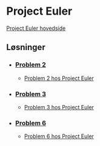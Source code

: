 # Project Euler
[Project Euler hovedside](https://projecteuler.net/)

## Løsninger

- ### [Problem 2](https://github.com/Raspeball/Project-Euler/blob/master/jupyter/projecteuler2_sol.ipynb)
  - [Problem 2 hos Project Euler ](https://projecteuler.net/problem=2)

- ### [Problem 3](https://github.com/Raspeball/Project-Euler/blob/master/jupyter/projecteuler3_sol.ipynb)
  - [Problem 3 hos Project Euler ](https://projecteuler.net/problem=3)

- ### [Problem 6](https://github.com/Raspeball/Project-Euler/blob/master/jupyter/projecteuler6_sol.ipynb)
  - [Problem 6 hos Project Euler ](https://projecteuler.net/problem=6)
